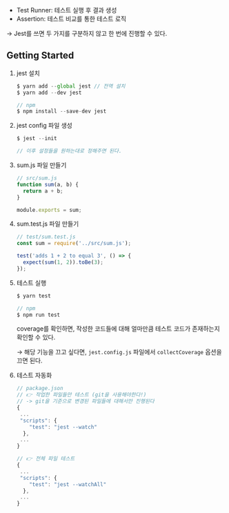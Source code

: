 - Test Runner: 테스트 실행 후 결과 생성
- Assertion: 테스트 비교를 통한 테스트 로직

→ Jest를 쓰면 두 가지를 구분하지 않고 한 번에 진행할 수 있다.



## Getting Started

1. jest 설치

   ```jsx
   $ yarn add --global jest // 전역 설치
   $ yarn add --dev jest
   
   // npm
   $ npm install --save-dev jest
   ```

2. jest config 파일 생성

   ```jsx
   $ jest --init
   
   // 이후 설정들을 원하는대로 정해주면 된다.
   ```

3. sum.js 파일 만들기

   ```jsx
   // src/sum.js
   function sum(a, b) {
     return a + b;
   }
   
   module.exports = sum;
   ```

4. sum.test.js 파일 만들기

   ```jsx
   // test/sum.test.js
   const sum = require('../src/sum.js');
   
   test('adds 1 + 2 to equal 3', () => {
     expect(sum(1, 2)).toBe(3);
   });
   ```

5. 테스트 실행

   ```jsx
   $ yarn test
   
   // npm
   $ npm run test
   ```

   coverage를 확인하면, 작성한 코드들에 대해 얼마만큼 테스트 코드가 존재하는지 확인할 수 있다.

   → 해당 기능을 끄고 싶다면, `jest.config.js` 파일에서 `collectCoverage` 옵션을 끄면 된다.

6. 테스트 자동화

   ```jsx
   // package.json 
   // 👉 작업한 파일들만 테스트 (git을 사용해야한다!)
   // -> git을 기준으로 변경된 파일들에 대해서만 진행된다
   {
   	...
   	"scripts": {
       "test": "jest --watch"
     },
   	...
   }
   
   // 👉 전체 파일 테스트
   {
   	...
   	"scripts": {
       "test": "jest --watchAll"
     },
   	...
   }
   ```